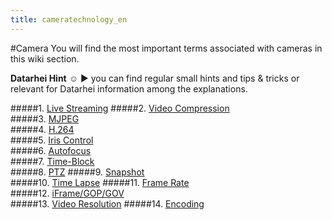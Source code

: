 ```yaml
---
title: cameratechnology_en
---
```

#Camera
You will find the most important terms associated with cameras in this wiki section.  

**Datarhei Hint** ☺ ► you can find regular small hints and tips & tricks or relevant for Datarhei information among the explanations.  

#####1. [Live Streaming](/restreamer/wiki/livestreaming_en.html) 
#####2. [Video Compression](/restreamer/wiki/videocompression_en.html)  
#####3. [MJPEG](/restreamer/wiki/mjpeg_en.html)  
#####4. [H.264](/restreamer/wiki/h264_en.html)  
#####5. [Iris Control](/restreamer/wiki/iriscontrol.html)  
#####6. [Autofocus](/restreamer/wiki/autofocus.html)  
#####7. [Time-Block](/restreamer/wiki/timeblock_en.html)  
#####8. [PTZ](/restreamer/wiki/ptz_en.html)
#####9. [Snapshot](/restreamer/wiki/snapshot_en.html)  
#####10. [Time Lapse](/restreamer/wiki/timelapse_en.html) 
#####11. [Frame Rate](/restreamer/wiki/framerate_en.html)  
#####12. [iFrame/GOP/GOV](/restreamer/wiki/iframe_en.html)  
#####13. [Video Resolution](/restreamer/wiki/videoresolution_en.html) 
#####14. [Encoding](/restreamer/wiki/encoding_en.html)